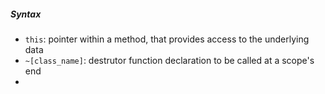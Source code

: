 
##### Syntax
- ``this``: pointer within a method, that provides access to the underlying data
- ``~[class_name]``: destrutor function declaration to be called at a scope's end
- 